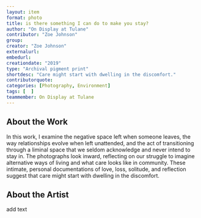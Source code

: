 ```yaml
---
layout: item
format: photo
title: is there something I can do to make you stay?
author: "On Display at Tulane"
contributor: "Zoe Johnson"
group: 
creator: "Zoe Johnson"
externalurl: 
embedurl: 
creationdate: "2019"
type: "Archival pigment print"
shortdesc: "Care might start with dwelling in the discomfort."
contributorquote: 
categories: [Photography, Environment]
tags: [  ]
teammember: On Display at Tulane
---
```


## About the Work

In this work, I examine the negative space left when someone leaves, the way relationships evolve when left unattended, and the act of transitioning through a liminal space that we seldom acknowledge and never intend to stay in. The photographs look inward, reflecting on our struggle to imagine alternative ways of living and what care looks like in community. These intimate, personal documentations of love, loss, solitude, and reflection suggest that care might start with dwelling in the discomfort.


## About the Artist

add text
